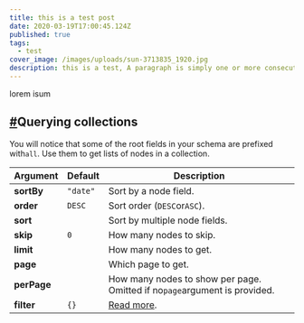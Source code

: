 ```yaml
---
title: this is a test post
date: 2020-03-19T17:00:45.124Z
published: true
tags:
  - test
cover_image: /images/uploads/sun-3713835_1920.jpg
description: this is a test, A paragraph is simply one or more consecutive lines of text, separatedby one or more blank lines. (A 
---
```

lorem isum

<!--StartFragment-->

## [\#](https://gridsome.org/docs/querying-data/#querying-collections)Querying collections

You will notice that some of the root fields in your schema are prefixed with`all`. Use them to get lists of nodes in a collection.

| Argument    | Default  | Description                                                               |
| ----------- | -------- | ------------------------------------------------------------------------- |
| **sortBy**  | `"date"` | Sort by a node field.                                                     |
| **order**   | `DESC`   | Sort order (`DESC`or`ASC`).                                               |
| **sort**    |          | Sort by multiple node fields.                                             |
| **skip**    | `0`      | How many nodes to skip.                                                   |
| **limit**   |          | How many nodes to get.                                                    |
| **page**    |          | Which page to get.                                                        |
| **perPage** |          | How many nodes to show per page. Omitted if no`page`argument is provided. |
| **filter**  | `{}`     | [Read more](https://gridsome.org/docs/filtering-data/).                   |

<!--EndFragment-->